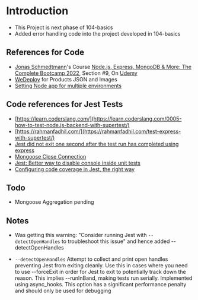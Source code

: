 # Introduction

- This Project is next phase of 104-basics
- Added error handling code into the project developed in 104-basics

## References for Code

- [Jonas Schmedtmann](https://www.udemy.com/user/jonasschmedtmann/)'s Course [Node.js, Express, MongoDB & More: The Complete Bootcamp 2022](https://www.udemy.com/course/nodejs-express-mongodb-bootcamp/), Section #9, On [Udemy](https://www.udemy.com/)
- [WeDeploy](https://github.com/wedeploy-examples/supermarket-web-example) for Products JSON and Images
- [Setting Node app for multiple environments](https://medium.com/geekculture/node-js-environment-variables-setting-node-app-for-multiple-environments-51351b51c7cd)

## Code references for Jest Tests

- [https://learn.coderslang.com/](https://learn.coderslang.com/0005-how-to-test-node.js-backend-with-supertest/)
- [https://rahmanfadhil.com/](https://rahmanfadhil.com/test-express-with-supertest/)
- [Jest did not exit one second after the test run has completed using express](https://stackoverflow.com/a/61372180/3110474)
- [Mongoose Close Connection](https://stackoverflow.com/a/16000730/3110474)
- [Jest: Better way to disable console inside unit tests](https://stackoverflow.com/a/8813951/3110474)
- [Configuring code coverage in Jest, the right way](https://www.valentinog.com/blog/jest-coverage/)

## Todo

- Mongoose Aggregation pending

## Notes

- Was getting this warning: "Consider running Jest with `--detectOpenHandles` to troubleshoot this issue" and hence added --detectOpenHandles

- `--detectOpenHandles` Attempt to collect and print open handles preventing Jest from exiting cleanly. Use this in cases where you need to use --forceExit in order for Jest to exit to potentially track down the reason. This implies --runInBand, making tests run serially. Implemented using async_hooks. This option has a significant performance penalty and should only be used for debugging
